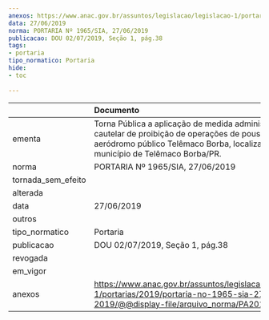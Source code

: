 ```yaml
---
anexos: https://www.anac.gov.br/assuntos/legislacao/legislacao-1/portarias/2019/portaria-no-1965-sia-27-06-2019/@@display-file/arquivo_norma/PA2019-1965.pdf
data: 27/06/2019
norma: PORTARIA Nº 1965/SIA, 27/06/2019
publicacao: DOU 02/07/2019, Seção 1, pág.38
tags:
- portaria
tipo_normatico: Portaria
hide: 
- toc 
 
---
```


|                    | Documento                                                                                                                                                                         |
|:-------------------|:----------------------------------------------------------------------------------------------------------------------------------------------------------------------------------|
| ementa             | Torna Pública a aplicação de medida administrativa cautelar de proibição de operações de pouso no aeródromo público Telêmaco Borba, localizado no município de Telêmaco Borba/PR. |
| norma              | PORTARIA Nº 1965/SIA, 27/06/2019                                                                                                                                                  |
| tornada_sem_efeito |                                                                                                                                                                                   |
| alterada           |                                                                                                                                                                                   |
| data               | 27/06/2019                                                                                                                                                                        |
| outros             |                                                                                                                                                                                   |
| tipo_normatico     | Portaria                                                                                                                                                                          |
| publicacao         | DOU 02/07/2019, Seção 1, pág.38                                                                                                                                                   |
| revogada           |                                                                                                                                                                                   |
| em_vigor           |                                                                                                                                                                                   |
| anexos             | https://www.anac.gov.br/assuntos/legislacao/legislacao-1/portarias/2019/portaria-no-1965-sia-27-06-2019/@@display-file/arquivo_norma/PA2019-1965.pdf                              |